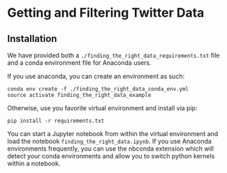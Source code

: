 # Getting and Filtering Twitter Data

## Installation

We have provided both a `./finding_the_right_data_requirements.txt` file and a conda environment file for Anaconda users.

If you use anaconda, you can create an environment as such:

```
conda env create -f ./finding_the_right_data_conda_env.yml
source activate finding_the_right_data_example
```

Otherwise, use you favorite virtual environment and install via pip:

```
pip install -r requirements.txt
```

You can start a Jupyter notebook from within the virtual environment and load the notebook `finding_the_right_data.ipynb`. If you use Anaconda environments frequently, you can use the nbconda extension which will detect your conda environments and allow you to switch python kernels within a notebook.
